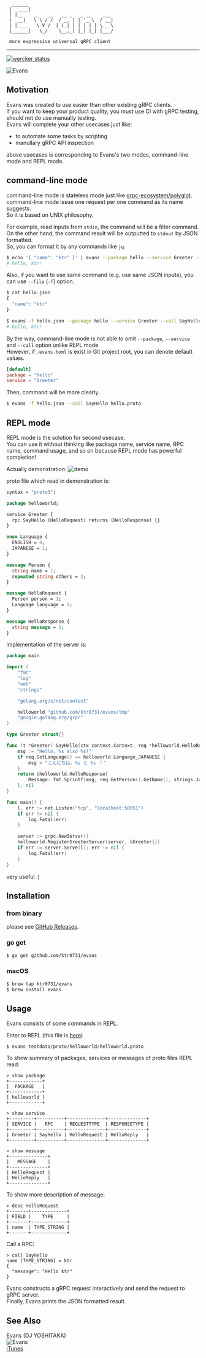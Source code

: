 ```
  ______
 |  ____|
 | |__    __   __   __ _   _ __    ___
 |  __|   \ \ / /  / _. | | '_ \  / __|
 | |____   \ V /  | (_| | | | | | \__ \
 |______|   \_/    \__,_| |_| |_| |___/

 more expressive universal gRPC client
```
--- 

[![wercker status](https://app.wercker.com/status/1b1e3a40c102c07ad4f61630fea6c7bf/s/master "wercker status")](https://app.wercker.com/project/byKey/1b1e3a40c102c07ad4f61630fea6c7bf)  

![Evans](./evans.gif)  

## Motivation
Evans was created to use easier than other existing gRPC clients.  
If you want to keep your product quality, you must use CI with gRPC testing, should not do use manually testing.  
Evans will complete your other usecases just like:  

- to automate some tasks by scripting
- manullary gRPC API inspection

above usecases is corresponding to Evans's two modes, command-line mode and REPL mode.  

## command-line mode
command-line mode is stateless mode just like [grpc-ecosystem/polyglot](https://github.com/grpc-ecosystem/polyglot).  
command-line mode issue one request per one command as its name suggests.  
So it is based on UNIX philosophy.  

For example, read inputs from `stdin`, the command will be a filter command.  
On the other hand, the command result will be outputted to `stdout` by JSON formatted.  
So, you can format it by any commands like `jq`.  

``` sh
$ echo '{ "name": "ktr" }' | evans --package hello --service Greeter --call SayHello hello.proto | jq -r '.message'
# hello, ktr!
```

Also, if you want to use same command (e.g. use same JSON inputs), you can use `--file` (`-f`) option.  

``` sh
$ cat hello.json
{
  "name": "ktr"
}

$ evans -f hello.json --package hello --service Greeter --call SayHello hello.proto | jq -r '.message'
# hello, ktr!
```

By the way, command-line mode is not able to omit `--package`, `--service` and `--call` option unlike REPL mode.  
However, if `.evans.toml` is exist in Git project root, you can denote default values.  

``` toml
[default]
package = "hello"
service = "Greeter"
```

Then, command will be more clearly.  

``` sh
$ evans -f hello.json --call SayHello hello.proto
```

## REPL mode
REPL mode is the solution for second usecase.  
You can use it without thinking like package name, service name, RPC name, command usage, and so on because REPL mode has powerful completion!  

Actually demonstration:
![demo](./evans.gif)  

proto file which read in demonstration is:  
``` proto
syntax = "proto3";

package helloworld;

service Greeter {
  rpc SayHello (HelloRequest) returns (HelloResponse) {}
}

enum Language {
  ENGLISH = 0;
  JAPANESE = 1;
}

message Person {
  string name = 1;
  repeated string others = 2;
}

message HelloRequest {
  Person person = 1;
  Language language = 2;
}

message HelloResponse {
  string message = 1;
}
```

implementation of the server is:
``` go
package main

import (
    "fmt"
    "log"
    "net"
    "strings"

    "golang.org/x/net/context"

    helloworld "github.com/ktr0731/evans/tmp"
    "google.golang.org/grpc"
)

type Greeter struct{}

func (t *Greeter) SayHello(ctx context.Context, req *helloworld.HelloRequest) (*helloworld.HelloResponse, error) {
    msg := "Hello, %s also %s!"
    if req.GetLanguage() == helloworld.Language_JAPANESE {
        msg = "こんにちは、%s と %s ！"
    }
    return &helloworld.HelloResponse{
        Message: fmt.Sprintf(msg, req.GetPerson().GetName(), strings.Join(req.GetPerson().GetOthers(), ", ")),
    }, nil
}

func main() {
    l, err := net.Listen("tcp", "localhost:50051")
    if err != nil {
        log.Fatal(err)
    }

    server := grpc.NewServer()
    helloworld.RegisterGreeterServer(server, &Greeter{})
    if err := server.Serve(l); err != nil {
        log.Fatal(err)
    }
}
```

very useful :)  

## Installation
### from binary
please see [GitHub Releases](https://github.com/ktr0731/evans/releases).  

### go get
``` sh
$ go get github.com/ktr0731/evans
```

### macOS
``` sh
$ brew tap ktr0731/evans
$ brew install evans
```

## Usage
Evans consists of some commands in REPL.  

Enter to REPL (this file is [here](./testdata/proto/helloworld/helloworld.proto))  
``` 
$ evans testdata/proto/helloworld/helloworld.proto
```

To show summary of packages, services or messages of proto files REPL read:  
``` 
> show package
+------------+
|  PACKAGE   |
+------------+
| helloworld |
+------------+

> show service
+---------+----------+--------------+--------------+
| SERVICE |   RPC    | REQUESTTYPE  | RESPONSETYPE |
+---------+----------+--------------+--------------+
| Greeter | SayHello | HelloRequest | HelloReply   |
+---------+----------+--------------+--------------+

> show message
+--------------+
|   MESSAGE    |
+--------------+
| HelloRequest |
| HelloReply   |
+--------------+
```

To show more description of message:  
``` 
> desc HelloRequest
+-------+-------------+
| FIELD |    TYPE     |
+-------+-------------+
| name  | TYPE_STRING |
+-------+-------------+
```

Call a RPC:  
``` 
> call SayHello
name (TYPE_STRING) = ktr
{
  "message": "Hello ktr"
}
```

Evans constructs a gRPC request interactively and send the request to gRPC server.  
Finally, Evans prints the JSON formatted result.  

## See Also
Evans (DJ YOSHITAKA)  
![Evans](./evans.png)  
[iTunes](https://itunes.apple.com/jp/album/jubeat-original-soundtrack/id325295989)  
